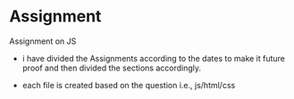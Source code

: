 # Assignment
Assignment on JS

- i have divided the Assignments according to the dates to make it future proof and then divided the sections accordingly.

- each file is created based on the question i.e., js/html/css
